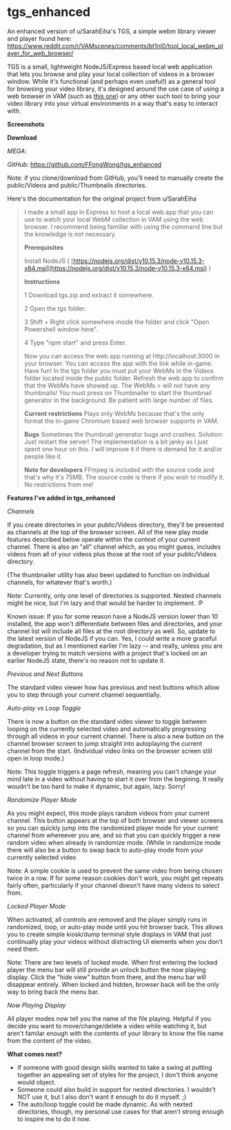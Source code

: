 # tgs_enhanced
An enhanced version of u/SarahEiha's TGS, a simple webm library viewer and player found here:  
https://www.reddit.com/r/VAMscenes/comments/bt1nl0/tool_local_webm_player_for_web_browser/

TGS is a small, lightweight NodeJS/Express based local web application that lets you browse and play your local collection of videos in a browser window. While it's functional (and perhaps even useful!) as a general tool for browsing your video library, it's designed around the use case of using a web browser in VAM (such as [this one](https://www.reddit.com/r/VAMscenes/comments/c47698/easy_to_use_webplayer_i_wanted_to_share/)) or any other such tool to bring your video library into your virtual environments in a way that's easy to interact with. 

**Screenshots**

**Download**

*MEGA*: 

*GitHub*: https://github.com/FFongWong/tgs_enhanced

Note: if you clone/download from GitHub, you'll need to manually create the public/Videos and public/Thumbnails directories.


Here's the documentation for the original project from u/SarahEiha

>I made a small app in Express to host a local web app that you can use to watch your local WebM collection in VAM using the web browser. I recommend being familiar with using the command line but the knowledge is not necessary.
>
>**Prerequisites**
>
> Install NodeJS ( [https://nodejs.org/dist/v10.15.3/node-v10.15.3-x64.msi](https://nodejs.org/dist/v10.15.3/node-v10.15.3-x64.msi) )
>
>**Instructions**
>
>    1   Download tgs.zip and extract it somewhere.
>
>    2   Open the tgs folder.
>
>    3   Shift + Right click somewhere inside the folder and click "Open Powershell window here".
>
>    4   Type "npm start" and press Enter.
>
> Now you can access the web app running at http://localhost:3000 in your browser. You can access the app with the link while in-game. Have fun!
> In the tgs folder you must put your WebMs in the Videos folder located inside the public folder. Refresh the web app to confirm that the WebMs have showed up. The WebMs > will not have any thumbnails! You must press on Thumbnailer to start the thumbnail generator in the background. Be patient with large number of files.
>
>**Current restrictions**
> Plays only WebMs because that's the only format the in-game Chromium based web browser supports in VAM.
>
>**Bugs**
> Sometimes the thumbnail generator bugs and crashes. Solution: Just restart the server!
> The implementation is a bit janky as I just spent one hour on this. I will improve it if there is demand for it and/or people like it.
>
>**Note for developers**
> FFmpeg is included with the source code and that's why it's 75MB. The source code is there if you wish to modify it. No restrictions from me!


**Features I've added in tgs_enhanced** 

*Channels*

If you create directories in your public/Videos directory, they'll be presented as channels at the top of the browser screen. All of the new play mode features described below operate within the context of your current channel. There is also an "all" channel which, as you might guess, includes videos from all of your videos plus those at the root of your public/Videos directory. 

(The thumbnailer utility has also been updated to function on individual channels, for whatever that's worth.)

Note: Currently, only one level of directories is supported. Nested channels might be nice, but I'm lazy and that would be harder to implement. :P

Known issue: If you for some reason have a NodeJS version lower than 10 installed, the app won't differentiate between files and directories, and your channel list will include all files at the root directory as well. So, update to the latest version of NodeJS if you can. Yes, I could write a more graceful degradation, but as I mentioned earlier I'm lazy -- and really, unless you are a developer trying to match versions with a project that's locked on an earlier NodeJS state, there's no reason not to update it.



*Previous and Next Buttons*

The standard video viewer how has previous and next buttons which allow you to step through your current channel sequentially.



*Auto-play vs Loop Toggle*

There is now a button on the standard video viewer to toggle between looping on the currently selected video and automatically progressing through all videos in your current channel. There is also a new button on the channel browser screen to jump straight into autoplaying the current channel from the start. (Individual video links on the browser screen still open in loop mode.)

Note: This toggle triggers a page refresh, meaning you can't change your mind late in a video without having to start it over from the begining. It really woudn't be too hard to make it dynamic, but again, lazy. Sorry!



*Randomize Player Mode*

As you might expect, this mode plays random videos from your current channel. This button appears at the top of both browser and viewer screens so you can quickly jump into the randomized player mode for your current channel from whereever you are, and so that you can quickly trigger a new random video when already in randomize mode. (While in randomize mode there will also be a button to swap back to auto-play mode from your currently selected video

Note: A simple cookie is used to prevent the same video from being chosen twice in a row. If for some reason cookies don't work, you might get repeats fairly often, particularly if your channel doesn't have many videos to select from. 



*Locked Player Mode*

When activated, all controls are removed and the player simply runs in randomized, loop, or auto-play mode until you hit browser back. This allows you to create simple kiosk/dump terminal style displays in VAM that just continually play your videos without distracting UI elements when you don't need them.

Note: There are two levels of locked mode. When first entering the locked player the menu bar will still provide an unlock button the now playing display. Click the "hide view" button from there, and the menu bar will disappear entirely. When locked and hidden, browser back will be the only way to bring back the menu bar.



*Now Playing Display*

All player modes now tell you the name of the file playing. Helpful if you decide you want to move/change/delete a video while watching it, but aren't familar enough with the contents of your library to know the file name from the content of the video.


**What comes next?**

- If someone with good design skills wanted to take a swing at putting together an appealing set of styles for the project, I don't think anyone would object.
- Someone could also build in support for nested directories. I wouldn't NOT use it, but I also don't want it enough to do it myself. ;)
- The auto/loop toggle could be made dynamic. As with nexted directories, though, my personal use cases for that aren't strong enough to inspire me to do it now.
